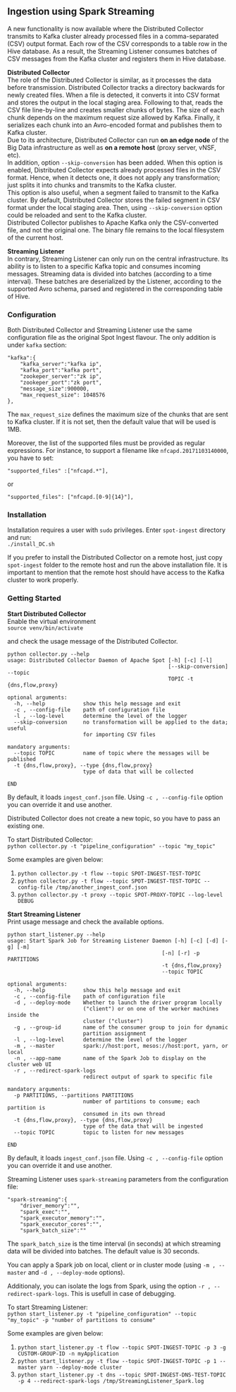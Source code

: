 ## Ingestion using Spark Streaming
A new functionality is now available where the Distributed Collector transmits to Kafka cluster already processed files in a comma-separated (CSV) output format. Each row of the CSV corresponds to a table row in the Hive database. As a result, the Streaming Listener consumes batches of CSV messages from the Kafka cluster and registers them in Hive database.

**Distributed Collector**
<br />
The role of the Distributed Collector is similar, as it processes the data before transmission. Distributed Collector tracks a directory backwards for newly created files. When a file is detected, it converts it into CSV format and stores the output in the local staging area. Following to that, reads the CSV file line-by-line and creates smaller chunks of bytes. The size of each chunk depends on the maximum request size allowed by Kafka. Finally, it serializes each chunk into an Avro-encoded format and publishes them to Kafka cluster.<br />
Due to its architecture, Distributed Collector can run **on an edge node** of the Big Data infrastructure as well as **on a remote host** (proxy server, vNSF, etc).<br />
In addition, option `--skip-conversion` has been added. When this option is enabled, Distributed Collector expects already processed files in the CSV format. Hence, when it detects one, it does not apply any transformation; just splits it into chunks and transmits to the Kafka cluster.<br />
This option is also useful, when a segment failed to transmit to the Kafka cluster. By default, Distributed Collector stores the failed segment in CSV format under the local staging area. Then, using `--skip-conversion` option could be reloaded and sent to the Kafka cluster.<br />
Distributed Collector publishes to Apache Kafka only the CSV-converted file, and not the original one. The binary file remains to the local filesystem of the current host.

**Streaming Listener**
<br />
In contrary, Streaming Listener can only run on the central infrastructure. Its ability is to listen to a specific Kafka topic and consumes incoming messages. Streaming data is divided into batches (according to a time interval). These batches are deserialized by the Listener, according to the supported Avro schema, parsed and registered in the corresponding table of Hive.


### Configuration
Both Distributed Collector and Streaming Listener use the same configuration file as the original Spot Ingest flavour. The only addition is under `kafka` section:

    "kafka":{
        "kafka_server":"kafka ip",
        "kafka_port":"kafka port",
        "zookeper_server":"zk ip",
        "zookeper_port":"zk port",
        "message_size":900000,
        "max_request_size": 1048576
    },

The `max_request_size` defines the maximum size of the chunks that are sent to Kafka cluster. If it is not set, then the default value that will be used is 1MB.

Moreover, the list of the supported files must be provided as regular expressions. For instance, to support a filename like `nfcapd.20171103140000`, you have to set:

    "supported_files" :["nfcapd.*"],
or

    "supported_files": ["nfcapd.[0-9]{14}"],


### Installation
Installation requires a user with `sudo` privileges. Enter `spot-ingest` directory and run:
<br />`./install_DC.sh`

If you prefer to install the Distributed Collector on a remote host, just copy `spot-ingest` folder to the remote host and run the above installation file. It is important to mention that the remote host should have access to the Kafka cluster to work properly.


### Getting Started

**Start Distributed Collector**<br />
Enable the virtual environment
<br />`source venv/bin/activate`

and check the usage message of the Distributed Collector.

    python collector.py --help
    usage: Distributed Collector Daemon of Apache Spot [-h] [-c] [-l]
                                                       [--skip-conversion] --topic
                                                       TOPIC -t {dns,flow,proxy}

    optional arguments:
      -h, --help            show this help message and exit
      -c , --config-file    path of configuration file
      -l , --log-level      determine the level of the logger
      --skip-conversion     no transformation will be applied to the data; useful
                            for importing CSV files

    mandatory arguments:
      --topic TOPIC         name of topic where the messages will be published
      -t {dns,flow,proxy}, --type {dns,flow,proxy}
                            type of data that will be collected

    END

By default, it loads `ingest_conf.json` file. Using `-c , --config-file` option you can override it and use another.

Distributed Collector does not create a new topic, so you have to pass an existing one.

To start Distributed Collector:<br />
`python collector.py -t "pipeline_configuration" --topic "my_topic"`

Some examples are given below:<br />
1. `python collector.py -t flow --topic SPOT-INGEST-TEST-TOPIC`<br />
2. `python collector.py -t flow --topic SPOT-INGEST-TEST-TOPIC --config-file /tmp/another_ingest_conf.json`<br />
3. `python collector.py -t proxy --topic SPOT-PROXY-TOPIC --log-level DEBUG`<br />

**Start Streaming Listener**<br />
Print usage message and check the available options.

    python start_listener.py --help
    usage: Start Spark Job for Streaming Listener Daemon [-h] [-c] [-d] [-g] [-m]
                                                     [-n] [-r] -p PARTITIONS
                                                     -t {dns,flow,proxy}
                                                     --topic TOPIC

    optional arguments:
      -h, --help            show this help message and exit
      -c , --config-file    path of configuration file
      -d , --deploy-mode    Whether to launch the driver program locally
                            ("client") or on one of the worker machines inside the
                            cluster ("cluster")
      -g , --group-id       name of the consumer group to join for dynamic
                            partition assignment
      -l , --log-level      determine the level of the logger
      -m , --master         spark://host:port, mesos://host:port, yarn, or local
      -n , --app-name       name of the Spark Job to display on the cluster web UI
      -r , --redirect-spark-logs 
                            redirect output of spark to specific file

    mandatory arguments:
      -p PARTITIONS, --partitions PARTITIONS
                            number of partitions to consume; each partition is
                            consumed in its own thread
      -t {dns,flow,proxy}, --type {dns,flow,proxy}
                            type of the data that will be ingested
      --topic TOPIC         topic to listen for new messages

    END

By default, it loads `ingest_conf.json` file. Using `-c , --config-file` option you can override it and use another.

Streaming Listener uses `spark-streaming` parameters from the configuration file:

    "spark-streaming":{
        "driver_memory":"",
        "spark_exec":"",
        "spark_executor_memory":"",
        "spark_executor_cores":"",
        "spark_batch_size":""

The `spark_batch_size` is the time interval (in seconds) at which streaming data will be divided into batches. The default value is 30 seconds.

You can apply a Spark job on local, client or in cluster mode (using `-m , --master` and `-d , --deploy-mode` options).

Additionaly, you can isolate the logs from Spark, using the option `-r , --redirect-spark-logs`. This is usefull in case of debugging.

To start Streaming Listener:<br />
`python start_listener.py -t "pipeline_configuration" --topic "my_topic" -p "number of partitions to consume"`

Some examples are given below:<br />
1. `python start_listener.py -t flow --topic SPOT-INGEST-TOPIC -p 3 -g CUSTOM-GROUP-ID -n myApplication`<br />
2. `python start_listener.py -t flow --topic SPOT-INGEST-TOPIC -p 1 --master yarn --deploy-mode cluster`<br />
3. `python start_listener.py -t dns --topic SPOT-INGEST-DNS-TEST-TOPIC -p 4 --redirect-spark-logs /tmp/StreamingListener_Spark.log`<br />
